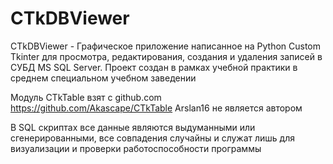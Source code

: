 # CTkDBViewer
CTkDBViewer - Графическое приложение написанное на Python Custom Tkinter для просмотра, редактирования, создания и удаления записей в СУБД MS SQL Server. Проект создан в рамках учебной практики в среднем специальном учебном заведении

Модуль CTkTable взят с github.com https://github.com/Akascape/CTkTable
Arslan16 не является автором

В SQL скриптах все данные являются выдуманными или сгенерированными, все совпадения случайны и служат лишь для визуализации и проверки работоспособности программы
